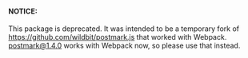 #### NOTICE:

This package is deprecated. It was intended to be a temporary fork of https://github.com/wildbit/postmark.js that worked with Webpack. postmark@1.4.0 works with Webpack now, so please use that instead.
